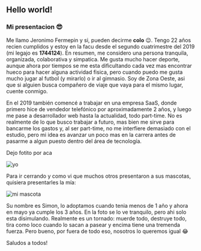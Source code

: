 ## Hello world!
### Mi presentacion 😎
Me llamo Jeronimo Fermepin y si, pueden decirme **colo** 😉. Tengo 22 años recien cumplidos y estoy en la facu desde el segundo cuatrimestre del 2019 (mi legajo es **1744124**). En resumen, me considero una persona tranquila, organizada, colaborativa y simpatica. Me gusta mucho hacer deporte, aunque ahora por tiempos se me esta dificultando cada vez mas encontrar hueco para hacer alguna actividad fisica, pero cuando puedo me gusta mucho jugar al futbol (y mirarlo) o ir al gimnasio. Soy de Zona Oeste, asi que si alguien busca compañero de viaje que vaya para el mismo lugar, cuente conmigo.

En el 2019 también comencé a trabajar en una empresa SaaS, donde primero hice de vendedor telefónico por aproximadamente 2 años, y luego me pase a desarrollador web hasta la actualidad, todo part-time. No es realmente de lo que busco trabajar a futuro, mas bien me sirve para bancarme los gastos y, al ser part-time, no me interfiere demasiado con el estudio, pero mi idea es avanzar un poco mas en la carrera antes de pasarme a algun puesto dentro del área de tecnología.

Dejo fotito por aca

![yo](https://i.postimg.cc/K8ksd3cb/foto-mia.jpg)

Para ir cerrando y como vi que muchos otros presentaron a sus mascotas, quisiera presentarles la mía:

![mi mascota](https://i.postimg.cc/zXfQFP9V/simon.jpg)

Su nombre es Simon, lo adoptamos cuando tenia menos de 1 año y ahora en mayo ya cumple los 3 años. En la foto se lo ve tranquilo, pero ahi solo esta disimulando. Realmente es un tornado: muerde todo, destruye todo, tira como loco cuando lo sacan a pasear y encima tiene una tremenda fuerza. Pero bueno, por fuera de todo eso, nosotros lo queremos igual 😂

Saludos a todos!
